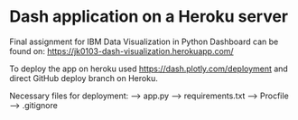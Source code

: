 # Dash application on a Heroku server
Final assignment for IBM Data Visualization in Python
Dashboard can be found on: https://jk0103-dash-visualization.herokuapp.com/

To deploy the app on heroku used https://dash.plotly.com/deployment and direct GitHub deploy branch on Heroku.

Necessary files for deployment: 
--> app.py 
--> requirements.txt 
--> Procfile
--> .gitignore
